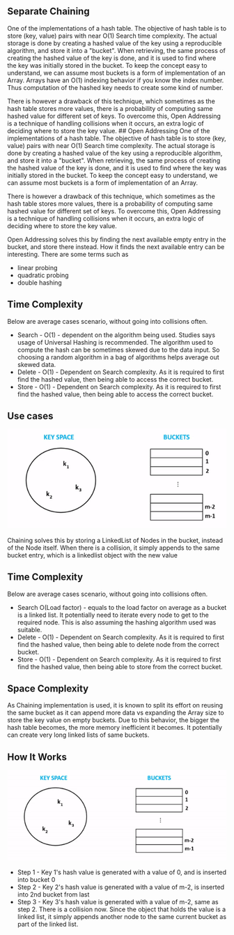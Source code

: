## Separate Chaining

One of the implementations of a hash table. The objective of hash table
is to store (key, value) pairs with near O(1) Search time complexity.
The actual storage is done by creating a hashed value of the key using a
reproducible algorithm, and store it into a "bucket". When retrieving,
the same process of creating the hashed value of the key is done, and it
is used to find where the key was initially stored in the bucket. To
keep the concept easy to understand, we can assume most buckets is a
form of implementation of an Array. Arrays have an O(1) indexing
behavior if you know the index number. Thus computation of the hashed
key needs to create some kind of number.

There is however a drawback of this technique, which sometimes as the
hash table stores more values, there is a probability of computing same
hashed value for different set of keys. To overcome this, Open
Addressing is a technique of handling collisions when it occurs, an
extra logic of deciding where to store the key value. ## Open Addressing
One of the implementations of a hash table. The objective of hash table is to store (key, value) pairs with near
O(1) Search time complexity. The actual storage is done by creating a hashed value of the key using a reproducible algorithm,
and store it into a "bucket". When retrieving, the same process of creating the hashed value of the key is done, and it is used
to find where the key was initially stored in the bucket. To keep the concept easy to understand, we can assume most buckets
is a form of implementation of an Array.

There is however a drawback of this technique, which sometimes as the hash table stores more values, there is a probability of
computing same hashed value for different set of keys. To overcome this, Open Addressing is a technique of handling collisions
when it occurs, an extra logic of deciding where to store the key value.

Open Addressing solves this by finding the next available empty entry in the bucket, and store there instead.
How it finds the next available entry can be interesting. There are some terms such as
- linear probing
- quadratic probing
- double hashing

## Time Complexity
Below are average cases scenario, without going into collisions often.
- Search - O(1) - dependent on the algorithm being used. Studies says usage of Universal Hashing is recommended. The algorithm used to
compute the hash can be sometimes skewed due to the data input. So choosing a random algorithm in a bag of algorithms helps average out skewed data.
- Delete - O(1) - Dependent on Search complexity. As it is required to first find the hashed value, then being able to access the correct bucket.
- Store - O(1) -  Dependent on Search complexity. As it is required to first find the hashed value, then being able to access the correct bucket.

## Use cases


![openAddressing](../hash_table_open_addressing/assets/openAddressing.gif)


Chaining solves this by storing a LinkedList of Nodes in the bucket,
instead of the Node itself. When there is a collision, it simply appends
to the same bucket entry, which is a linkedlist object with the new
value

## Time Complexity

Below are average cases scenario, without going into collisions often.
- Search O(Load factor) - equals to the load factor on average as a bucket is a linked
  list. It potentially need to iterate every node to get to the required
  node. This is also assuming the hashing algorithm used was suitable.
- Delete - O(1) - Dependent on Search complexity. As it is required to
  first find the hashed value, then being able to delete node from the correct
  bucket.
- Store - O(1) - Dependent on Search complexity. As it is required to
  first find the hashed value, then being able to store from the correct
  bucket.

## Space Complexity

As Chaining implementation is used, it is known to split its effort on reusing the same bucket as it can append
more data vs expanding the Array size to store the key value on empty buckets. Due to this behavior, the bigger
the hash table becomes, the more memory inefficient it becomes. It potentially can create very long linked lists of same buckets.

## How It Works

![chaining](./assets/chaining.gif)
- Step 1 - Key 1's hash value is generated with a value of 0, and is
  inserted into bucket 0
- Step 2 - Key 2's hash value is generated with a value of m-2, is
  inserted into 2nd bucket from last
- Step 3 - Key 3's hash value is generated with a value of m-2, same as
  step 2. There is a collision now. Since the object that holds the
  value is a linked list, it simply appends another node to the same
  current bucket as part of the linked list.

